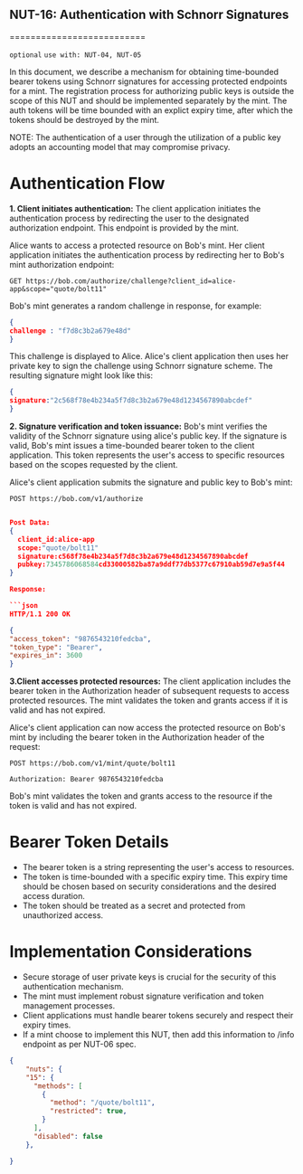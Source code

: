 ## NUT-16: Authentication with Schnorr Signatures
==========================

`optional` `use with: NUT-04, NUT-05`

In this document, we describe a mechanism for obtaining time-bounded bearer tokens using Schnorr signatures for accessing protected endpoints for a mint. The registration process for authorizing public keys is outside the scope of this NUT and should be implemented separately by the mint. The auth tokens will be time bounded with an explict expiry time, after which the tokens should be destroyed by the mint.  

NOTE: The authentication of a user through the utilization of a public key adopts an accounting model that may compromise privacy.

# Authentication Flow

**1. Client initiates authentication:** The client application initiates the authentication process by redirecting the user to the designated authorization endpoint. This endpoint is provided by the mint.

Alice wants to access a protected resource on Bob's mint. Her client application initiates the authentication process by redirecting her to Bob's mint authorization endpoint:

```http
GET https://bob.com/authorize/challenge?client_id=alice-app&scope="quote/bolt11"
```
Bob's mint generates a random challenge in response, for example:

```json
{
challenge : "f7d8c3b2a679e48d"
}
```

This challenge is displayed to Alice. Alice's client application then uses her private key to sign the challenge using Schnorr signature scheme. The resulting signature might look like this:

```json
{
signature:"2c568f78e4b234a5f7d8c3b2a679e48d1234567890abcdef"
}
```

**2. Signature verification and token issuance:** Bob's mint verifies the validity of the Schnorr signature using alice's public key. If the signature is valid, Bob's mint issues a time-bounded bearer token to the client application. This token represents the user's access to specific resources based on the scopes requested by the client.

Alice's client application submits the signature and public key to Bob's mint:

```http
POST https://bob.com/v1/authorize
```
``` json

Post Data:
{
  client_id:alice-app 
  scope:"quote/bolt11"
  signature:c568f78e4b234a5f7d8c3b2a679e48d1234567890abcdef
  pubkey:7345786068584cd33000582ba87a9ddf77db5377c67910ab59d7e9a5f44
}

Response:

```json
HTTP/1.1 200 OK

{
"access_token": "9876543210fedcba",
"token_type": "Bearer",
"expires_in": 3600
}
```

**3.Client accesses protected resources:** The client application includes the bearer token in the Authorization header of subsequent requests to access protected resources. The mint validates the token and grants access if it is valid and has not expired.

Alice's client application can now access the protected resource on Bob's mint by including the bearer token in the Authorization header of the request:

```http
POST https://bob.com/v1/mint/quote/bolt11

Authorization: Bearer 9876543210fedcba
```

Bob's mint validates the token and grants access to the resource if the token is valid and has not expired.

# Bearer Token Details

- The bearer token is a string representing the user's access to resources.
- The token is time-bounded with a specific expiry time. This expiry time should be chosen based on security considerations and the desired access duration.
- The token should be treated as a secret and protected from unauthorized access.


# Implementation Considerations

- Secure storage of user private keys is crucial for the security of this authentication mechanism.
- The mint must implement robust signature verification and token management processes.
- Client applications must handle bearer tokens securely and respect their expiry times.
- If a mint choose to implement this NUT, then add this information to /info endpoint as per NUT-06 spec.

```json
{
    "nuts": {
    "15": {
      "methods": [
        {
          "method": "/quote/bolt11",
          "restricted": true,     
        }
      ],
      "disabled": false
    },

}

```
